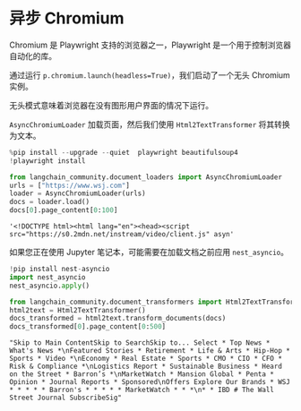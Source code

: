 # 异步 Chromium

Chromium 是 Playwright 支持的浏览器之一，Playwright 是一个用于控制浏览器自动化的库。

通过运行 `p.chromium.launch(headless=True)`，我们启动了一个无头 Chromium 实例。

无头模式意味着浏览器在没有图形用户界面的情况下运行。

`AsyncChromiumLoader` 加载页面，然后我们使用 `Html2TextTransformer` 将其转换为文本。

```python
%pip install --upgrade --quiet  playwright beautifulsoup4
!playwright install
```

```python
from langchain_community.document_loaders import AsyncChromiumLoader
urls = ["https://www.wsj.com"]
loader = AsyncChromiumLoader(urls)
docs = loader.load()
docs[0].page_content[0:100]
```

```output
'<!DOCTYPE html><html lang="en"><head><script src="https://s0.2mdn.net/instream/video/client.js" asyn'
```

如果您正在使用 Jupyter 笔记本，可能需要在加载文档之前应用 `nest_asyncio`。

```python
!pip install nest-asyncio
import nest_asyncio
nest_asyncio.apply()
```

```python
from langchain_community.document_transformers import Html2TextTransformer
html2text = Html2TextTransformer()
docs_transformed = html2text.transform_documents(docs)
docs_transformed[0].page_content[0:500]
```

```output
"Skip to Main ContentSkip to SearchSkip to... Select * Top News * What's News *\nFeatured Stories * Retirement * Life & Arts * Hip-Hop * Sports * Video *\nEconomy * Real Estate * Sports * CMO * CIO * CFO * Risk & Compliance *\nLogistics Report * Sustainable Business * Heard on the Street * Barron’s *\nMarketWatch * Mansion Global * Penta * Opinion * Journal Reports * Sponsored\nOffers Explore Our Brands * WSJ * * * * * Barron's * * * * * MarketWatch * * *\n* * IBD # The Wall Street Journal SubscribeSig"
```